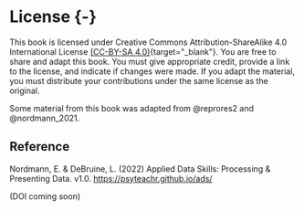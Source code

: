# License {-}

This book is licensed under Creative Commons Attribution-ShareAlike 4.0 International License [(CC-BY-SA 4.0)](https://creativecommons.org/licenses/by-sa/4.0/){target="_blank"}. You are free to share and adapt this book. You must give appropriate credit, provide a link to the license, and indicate if changes were made. If you adapt the material, you must distribute your contributions under the same license as the original. 

Some material from this book was adapted from @reprores2 and @nordmann_2021.

## Reference

Nordmann, E. & DeBruine, L. (2022) Applied Data Skills: Processing & Presenting Data. v1.0. https://psyteachr.github.io/ads/ 

(DOI coming soon)
